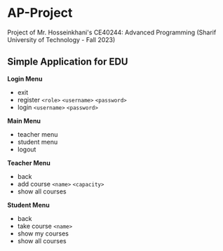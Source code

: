 # AP-Project
Project of Mr. Hosseinkhani's CE40244: Advanced Programming (Sharif University of Technology - Fall 2023)

## Simple Application for **EDU**


**Login Menu**
- exit
- register `<role>` `<username>` `<password>`
- login `<username>` `<password>`

**Main Menu**
- teacher menu
- student menu
- logout

**Teacher Menu**
- back
- add course `<name>` `<capacity>`
- show all courses

**Student Menu**
- back
- take course `<name>`
- show my courses
- show all courses
